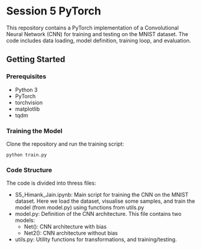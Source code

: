 # Session 5 PyTorch

This repository contains a PyTorch implementation of a Convolutional Neural Network (CNN) for training and testing on the MNIST dataset. The code includes data loading, model definition, training loop, and evaluation.

## Getting Started

### Prerequisites

- Python 3
- PyTorch
- torchvision
- matplotlib
- tqdm

### Training the Model
Clone the repository and run the training script:<br>
```
python train.py

```
### Code Structure
The code is divided into thress files:
- S5_Himank_Jain.ipynb: Main script for training the CNN on the MNIST dataset. Here we load the dataset, visualise some samples, and train the model (from model.py) using functions from utils.py
- model.py: Definition of the CNN architecture. This file contains two models:
  - Net(): CNN architecture with bias
  - Net2(): CNN architecture without bias
- utils.py: Utility functions for transformations, and training/testing.
